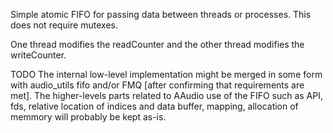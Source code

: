 Simple atomic FIFO for passing data between threads or processes.
This does not require mutexes.

One thread modifies the readCounter and the other thread modifies the writeCounter.

TODO The internal low-level implementation might be merged in some form with audio_utils fifo
and/or FMQ [after confirming that requirements are met].
The higher-levels parts related to AAudio use of the FIFO such as API, fds, relative
location of indices and data buffer, mapping, allocation of memmory will probably be kept as-is.
